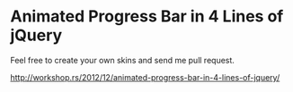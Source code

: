 Animated Progress Bar in 4 Lines of jQuery
==========================================

Feel free to create your own skins and send me pull request.

http://workshop.rs/2012/12/animated-progress-bar-in-4-lines-of-jquery/